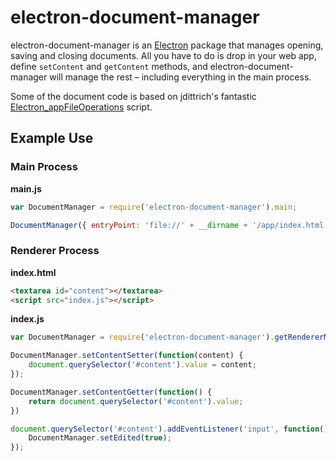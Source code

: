 # electron-document-manager
electron-document-manager is an [Electron](https://github.com/atom/electron) package that manages opening, saving and closing documents. All you have to do is drop in your web app, define `setContent` and `getContent` methods, and electron-document-manager will manage the rest – including everything in the main process.

Some of the document code is based on jdittrich's fantastic [Electron_appFileOperations](https://github.com/jdittrich/Electron_appFileOperations) script.

## Example Use
### Main Process
**main.js**
```js
var DocumentManager = require('electron-document-manager').main;

DocumentManager({ entryPoint: 'file://' + __dirname + '/app/index.html' });
```

### Renderer Process
**index.html**
```html
<textarea id="content"></textarea>
<script src="index.js"></script>
```

**index.js**
```js
var DocumentManager = require('electron-document-manager').getRendererModule();

DocumentManager.setContentSetter(function(content) {
	document.querySelector('#content').value = content;
});

DocumentManager.setContentGetter(function() {
	return document.querySelector('#content').value;
})

document.querySelector('#content').addEventListener('input', function() {
	DocumentManager.setEdited(true);
});
```
